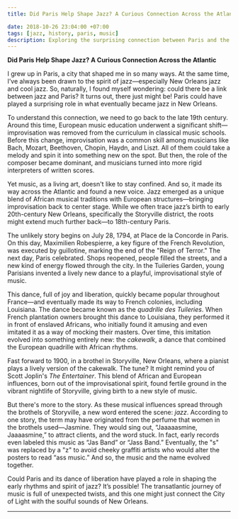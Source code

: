 ```yaml
---
title: Did Paris Help Shape Jazz? A Curious Connection Across the Atlantic

date: 2018-10-26 23:04:00 +07:00
tags: [jazz, history, paris, music]
description: Exploring the surprising connection between Paris and the birth of jazz in New Orleans.
---
```


**Did Paris Help Shape Jazz? A Curious Connection Across the Atlantic**

I grew up in Paris, a city that shaped me in so many ways. At the same time, I’ve always been drawn to the spirit of jazz—especially New Orleans jazz and cool jazz. So, naturally, I found myself wondering: could there be a link between jazz and Paris? It turns out, there just might be! Paris could have played a surprising role in what eventually became jazz in New Orleans.

To understand this connection, we need to go back to the late 19th century. Around this time, European music education underwent a significant shift—improvisation was removed from the curriculum in classical music schools. Before this change, improvisation was a common skill among musicians like Bach, Mozart, Beethoven, Chopin, Haydn, and Liszt. All of them could take a melody and spin it into something new on the spot. But then, the role of the composer became dominant, and musicians turned into more rigid interpreters of written scores.

Yet music, as a living art, doesn't like to stay confined. And so, it made its way across the Atlantic and found a new voice. Jazz emerged as a unique blend of African musical traditions with European structures—bringing improvisation back to center stage. While we often trace jazz’s birth to early 20th-century New Orleans, specifically the Storyville district, the roots might extend much further back—to 18th-century Paris.

The unlikely story begins on July 28, 1794, at Place de la Concorde in Paris. On this day, Maximilien Robespierre, a key figure of the French Revolution, was executed by guillotine, marking the end of the "Reign of Terror." The next day, Paris celebrated. Shops reopened, people filled the streets, and a new kind of energy flowed through the city. In the Tuileries Garden, young Parisians invented a lively new dance to a playful, improvisational style of music.

This dance, full of joy and liberation, quickly became popular throughout France—and eventually made its way to French colonies, including Louisiana. The dance became known as the *quadrille des Tuileries*. When French plantation owners brought this dance to Louisiana, they performed it in front of enslaved Africans, who initially found it amusing and even imitated it as a way of mocking their masters. Over time, this imitation evolved into something entirely new: the *cakewalk*, a dance that combined the European quadrille with African rhythms.

Fast forward to 1900, in a brothel in Storyville, New Orleans, where a pianist plays a lively version of the cakewalk. The tune? It might remind you of Scott Joplin's *The Entertainer*. This blend of African and European influences, born out of the improvisational spirit, found fertile ground in the vibrant nightlife of Storyville, giving birth to a new style of music.

But there's more to the story. As these musical influences spread through the brothels of Storyville, a new word entered the scene: *jazz*. According to one story, the term may have originated from the perfume that women in the brothels used—Jasmine. They would sing out, “Jaaaaasmine, Jaaaasmine,” to attract clients, and the word stuck. In fact, early records even labeled this music as “Jas Band” or “Jass Band.” Eventually, the "s" was replaced by a "z" to avoid cheeky graffiti artists who would alter the posters to read “ass music.” And so, the music and the name evolved together.

Could Paris and its dance of liberation have played a role in shaping the early rhythms and spirit of jazz? It’s possible! The transatlantic journey of music is full of unexpected twists, and this one might just connect the City of Light with the soulful sounds of New Orleans.

---

